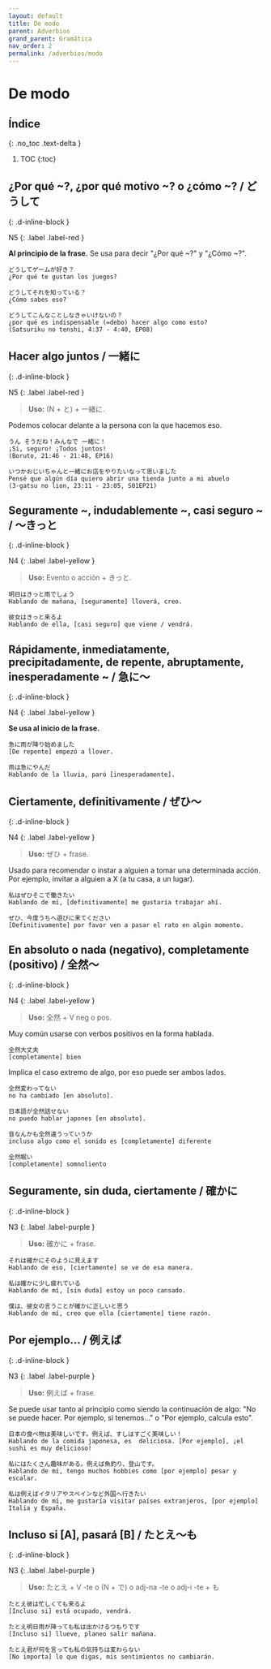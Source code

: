 ```yaml
---
layout: default
title: De modo
parent: Adverbios
grand_parent: Gramática
nav_order: 2
permalink: /adverbios/modo
---
```


# De modo

## Índice
{: .no_toc .text-delta }

1. TOC
{:toc}

## ¿Por qué ~?, ¿por qué motivo ~? o ¿cómo ~? / どうして
{: .d-inline-block }

N5
{: .label .label-red }

**Al principio de la frase.** Se usa para decir "¿Por qué ~?" y "¿Cómo ~?".

```
どうしてゲームが好き？
¿Por qué te gustan los juegos?

どうしてそれを知っている？
¿Cómo sabes eso?

どうしてこんなことしなきゃいけないの？
¿por qué es indispensable (=debo) hacer algo como esto?
(Satsuriku no tenshi, 4:37 - 4:40, EP08)
```

## Hacer algo juntos / 一緒に
{: .d-inline-block }

N5
{: .label .label-red }

> **Uso:** (N + と) + 一緒に.

Podemos colocar delante a la persona con la que hacemos eso.

```
うん そうだね！みんなで 一緒に！
¡Si, seguro! ¡Todos juntos!
(Boruto, 21:46 - 21:48, EP16)

いつかおじいちゃんと一緒にお店をやりたいなって思いました
Pensé que algún día quiero abrir una tienda junto a mi abuelo
(3-gatsu no lion, 23:11 - 23:05, S01EP21)
```

## Seguramente ~, indudablemente ~, casi seguro ~ / 〜きっと
{: .d-inline-block }

N4
{: .label .label-yellow }

> **Uso:** Evento o acción + きっと.

```
明日はきっと雨でしょう
Hablando de mañana, [seguramente] lloverá, creo.

彼女はきっと来るよ
Hablando de ella, [casi seguro] que viene / vendrá.
```

## Rápidamente,  inmediatamente, precipitadamente, de repente, abruptamente, inesperadamente ~ / 急に〜
{: .d-inline-block }

N4
{: .label .label-yellow }

**Se usa al inicio de la frase.**

```
急に雨が降り始めました
[De repente] empezó a llover.

雨は急にやんだ
Hablando de la lluvia, paró [inesperadamente].
```

## Ciertamente, definitivamente / ぜひ～
{: .d-inline-block }

N4
{: .label .label-yellow }

> **Uso:** ぜひ + frase.

Usado para recomendar o instar a alguien a tomar una determinada acción. Por ejemplo, invitar a alguien a X (a tu casa, a un lugar).

```
私はぜひそこで働きたい
Hablando de mí, [definitivamente] me gustaría trabajar ahí.

ぜひ、今度うちへ遊びに来てください
[Definitivamente] por favor ven a pasar el rato en algún momento.
```

## En absoluto o nada (negativo), completamente (positivo) / 全然～
{: .d-inline-block }

N4
{: .label .label-yellow }

> **Uso:** 全然 + V neg o pos.

Muy común usarse con verbos positivos en la forma hablada.

```
全然大丈夫
[completamente] bien
```

Implica el caso extremo de algo, por eso puede ser ambos lados.

```
全然変わってない
no ha cambiado [en absoluto].

日本語が全然話せない
no puedo hablar japones [en absoluto].

音なんかも全然違うっていうか
incluso algo como el sonido es [completamente] diferente

全然眠い
[completamente] somnoliento
```

## Seguramente, sin duda, ciertamente / 確かに
{: .d-inline-block }

N3
{: .label .label-purple }

> **Uso:** 確かに + frase.

```
それは確かにそのように見えます
Hablando de eso, [ciertamente] se ve de esa manera.

私は確かに少し疲れている
Hablando de mí, [sin duda] estoy un poco cansado.

僕は、彼女の言うことが確かに正しいと思う
Hablando de mí, creo que ella [ciertamente] tiene razón.
```

## Por ejemplo… / 例えば
{: .d-inline-block }

N3
{: .label .label-purple }

> **Uso:** 例えば + frase.

Se puede usar tanto al principio como siendo la continuación de algo: "No se puede hacer. Por ejemplo, si tenemos…" o "Por ejemplo, calcula esto".

```
日本の食べ物は美味しいです。例えば、すしはすごく美味しい！
Hablando de la comida japonesa, es  deliciosa. [Por ejemplo], ¡el sushi es muy delicioso!

私にはたくさん趣味がある。例えば魚釣り、登山です。
Hablando de mí, tengo muchos hobbies como [por ejemplo] pesar y escalar.

私は例えばイタリアやスペインなど外国へ行きたい
Hablando de mí, me gustaría visitar países extranjeros, [por ejemplo] Italia y España.
```

## Incluso si [A], pasará [B] / たとえ～も
{: .d-inline-block }

N3
{: .label .label-purple }

> **Uso:** たとえ + V -te o (N + で) o adj-na -te o adj-i -te + も

```
たとえ彼は忙しくても来るよ
[Incluso si] está ocupado, vendrá.

たとえ明日雨が降っても私は出かけるつもりです
[Incluso si] llueve, planeo salir mañana.

たとえ君が何を言っても私の気持ちは変わらない
[No importa] lo que digas, mis sentimientos no cambiarán.
```